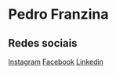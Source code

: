 # Pedro Franzina
## Redes sociais
[Instagram](https://www.instagram.com/pedrofranzina/) 
[Facebook](https://www.facebook.com/pedro.franzina/) 
[Linkedin](www.linkedin.com/in/pedrofranzina/) 